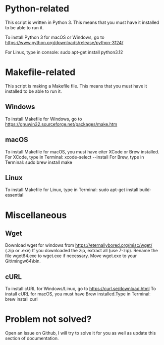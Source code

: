 # Python-related
This script is written in Python 3.
This means that you must have it installed to be able to run it.

To install Python 3 for macOS or Windows, go to
    https://www.python.org/downloads/release/python-3124/

For Linux, type in console:
    sudo apt-get install python3.12

# Makefile-related
This script is making a Makefile file.
This means that you must have it installed to be able to run it.

## Windows
To install Makefile for Windows, go to
https://gnuwin32.sourceforge.net/packages/make.htm

## macOS
To install Makefile for macOS, you must have eiter
XCode or Brew installed.
For XCode, type in Terminal:
    xcode-select --install
For Brew, type in Terminal:
    sudo brew install make

## Linux
To install Makefile for Linux, type in Terminal:
    sudo apt-get install build-essential

# Miscellaneous
## Wget
Download wget for windows from
    https://eternallybored.org/misc/wget/ (.zip or .exe)
If you downloaded the zip, extract all (use 7-zip).
Rename the file wget64.exe to wget.exe if necessary.
Move wget.exe to your Git\mingw64\bin\.

## cURL
To install cURL for Windows/Linux, go to
    https://curl.se/download.html
To install cURL for macOS, you must have Brew installed.Type in Terminal:
    brew install curl

# Problem not solved?
Open an Issue on Github, I will try to solve it for you as well as update this section of documentation.
